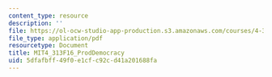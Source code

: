 ```yaml
---
content_type: resource
description: ''
file: https://ol-ocw-studio-app-production.s3.amazonaws.com/courses/4-313-advanced-studio-on-the-production-of-space-fall-2016/5dfafbff49f0e1cfc92cd41a201688fa_MIT4_313F16_ProdDemocracy.pdf
file_type: application/pdf
resourcetype: Document
title: MIT4_313F16_ProdDemocracy
uid: 5dfafbff-49f0-e1cf-c92c-d41a201688fa
---
```

